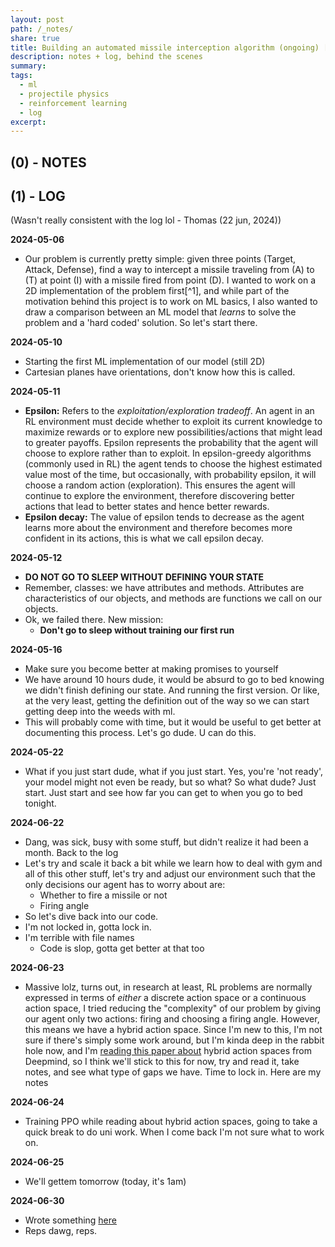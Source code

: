 ```yaml
---
layout: post
path: /_notes/
share: true
title: Building an automated missile interception algorithm (ongoing) [LOG + NOTES]
description: notes + log, behind the scenes
summary: 
tags:
  - ml
  - projectile physics
  - reinforcement learning
  - log
excerpt: 
---
```


## (0) - NOTES

## (1) - LOG
(Wasn't really consistent with the log lol - Thomas (22 jun, 2024))

**2024-05-06**
- Our problem is currently pretty simple: given three points (Target, Attack, Defense), find a way to intercept a missile traveling from (A) to (T) at point (I) with a missile fired from point (D). I wanted to work on a 2D implementation of the problem first[^1], and while part of the motivation behind this project is to work on ML basics, I also wanted to draw a comparison between an ML model that *learns* to solve the problem and a 'hard coded' solution. So let's start there. 

**2024-05-10**
- Starting the first ML implementation of our model (still 2D)
- Cartesian planes have orientations, don't know how this is called. 

**2024-05-11**
- **Epsilon:** Refers to the *exploitation/exploration tradeoff*. An agent in an RL environment must decide whether to exploit its current knowledge to maximize rewards or to explore new possibilities/actions that might lead to greater payoffs. Epsilon represents the probability that the agent will choose to explore rather than to exploit. In epsilon-greedy algorithms (commonly used in RL) the agent tends to choose the highest estimated value most of the time, but occasionally, with probability epsilon, it will choose a random action (exploration). This ensures the agent will continue to explore the environment, therefore discovering better actions that lead to better states and hence better rewards. 
- **Epsilon decay:** The value of epsilon tends to decrease as the agent learns more about the environment and therefore becomes more confident in its actions, this is what we call epsilon decay. 

**2024-05-12** 
- **DO NOT GO TO SLEEP WITHOUT DEFINING YOUR STATE**
- Remember, classes: we have attributes and methods. Attributes are characteristics of our objects, and methods are functions we call on our objects. 
- Ok, we failed there. New mission:
	- **Don't go to sleep without training our first run**

**2024-05-16**
- Make sure you become better at making promises to yourself
- We have around 10 hours dude, it would be absurd to go to bed knowing we didn't finish defining our state. And running the first version. Or like, at the very least, getting the definition out of the way so we can start getting deep into the weeds with ml. 
- This will probably come with time, but it would be useful to get better at documenting this process. Let's go dude. U can do this. 

**2024-05-22**
- What if you just start dude, what if you just start. Yes, you're 'not ready', your model might not even be ready, but so what? So what dude? Just start. Just start and see how far you can get to when you go to bed tonight. 

**2024-06-22**
- Dang, was sick, busy with some stuff, but didn't realize it had been a month. Back to the log
- Let's try and scale it back a bit while we learn how to deal with gym and all of this other stuff, let's try and adjust our environment such that the only decisions our agent has to worry about are:
	- Whether to fire a missile or not
	- Firing angle
- So let's dive back into our code. 
- I'm not locked in, gotta lock in. 
- I'm terrible with file names
	- Code is slop, gotta get better at that too

**2024-06-23**
- Massive lolz, turns out, in research at least, RL problems are normally expressed in terms of *either* a discrete action space or a continuous action space, I tried reducing the "complexity" of our problem by giving our agent only two actions: firing and choosing a firing angle. However, this means we have a hybrid action space. Since I'm new to this, I'm not sure if there's simply some work around, but I'm kinda deep in the rabbit hole now, and I'm [reading this paper about](https://arxiv.org/pdf/2001.00449) hybrid action spaces from Deepmind, so I think we'll stick to this for now, try and read it, take notes, and see what type of gaps we have. Time to lock in. Here are my notes

**2024-06-24**
- Training PPO while reading about hybrid action spaces, going to take a quick break to do uni work. When I come back I'm not sure what to work on. 

**2024-06-25**
- We'll gettem tomorrow (today, it's 1am)

**2024-06-30**
- Wrote something [here](../_writing/30-06-2024-god-forbid-you-get-everything-right-on-the-first-try.md#)
- Reps dawg, reps. 